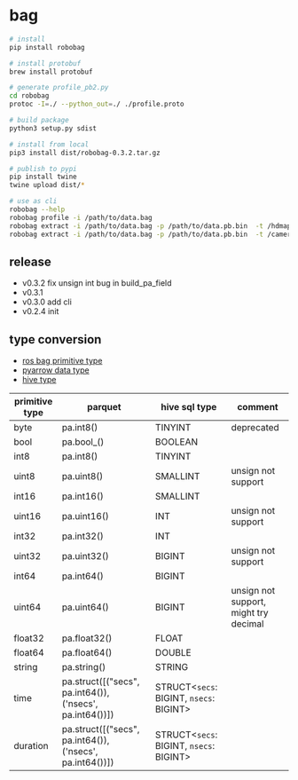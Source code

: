 # bag

```bash
# install
pip install robobag

# install protobuf
brew install protobuf

# generate profile_pb2.py
cd robobag
protoc -I=./ --python_out=./ ./profile.proto

# build package
python3 setup.py sdist

# install from local
pip3 install dist/robobag-0.3.2.tar.gz

# publish to pypi
pip install twine
twine upload dist/*

# use as cli
robobag --help
robobag profile -i /path/to/data.bag
robobag extract -i /path/to/data.bag -p /path/to/data.pb.bin  -t /hdmap -f parquet
robobag extract -i /path/to/data.bag -p /path/to/data.pb.bin  -t /camera_front -f mp4
```

## release

- v0.3.2 fix unsign int bug in build_pa_field
- v0.3.1
- v0.3.0 add cli
- v0.2.4 init

## type conversion

- [ros bag primitive type](http://wiki.ros.org/action/show/msg?action=show&redirect=ROS%2FMessage_Description_Language)
- [pyarrow data type](https://arrow.apache.org/docs/python/api/datatypes.html)
- [hive type](https://cwiki.apache.org/confluence/pages/viewpage.action?pageId=82706456#LanguageManualTypes-bigint)

| primitive type | parquet                                                  | hive sql type                           | comment                               |
| -------------- | -------------------------------------------------------- | --------------------------------------- | ------------------------------------- |
| byte           | pa.int8()                                                | TINYINT                                 | deprecated                            |
| bool           | pa.bool\_()                                              | BOOLEAN                                 |                                       |
| int8           | pa.int8()                                                | TINYINT                                 |                                       |
| uint8          | pa.uint8()                                               | SMALLINT                                | unsign not support                    |
| int16          | pa.int16()                                               | SMALLINT                                |                                       |
| uint16         | pa.uint16()                                              | INT                                     | unsign not support                    |
| int32          | pa.int32()                                               | INT                                     |                                       |
| uint32         | pa.uint32()                                              | BIGINT                                  | unsign not support                    |
| int64          | pa.int64()                                               | BIGINT                                  |                                       |
| uint64         | pa.uint64()                                              | BIGINT                                  | unsign not support, might try decimal |
| float32        | pa.float32()                                             | FLOAT                                   |                                       |
| float64        | pa.float64()                                             | DOUBLE                                  |                                       |
| string         | pa.string()                                              | STRING                                  |                                       |
| time           | pa.struct([("secs", pa.int64()), ('nsecs', pa.int64())]) | STRUCT<`secs`: BIGINT, `nsecs`: BIGINT> |                                       |
| duration       | pa.struct([("secs", pa.int64()), ('nsecs', pa.int64())]) | STRUCT<`secs`: BIGINT, `nsecs`: BIGINT> |                                       |
